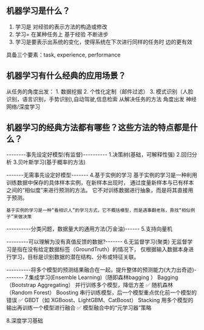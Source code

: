 
## 机器学习是什么？
  1. 学习是 对经验的表示方法的构造或修改
  2. 学习= 在某种任务上 基于经验  不断进步
  3. 学习是要表示出系统的变化，使得系统在下次进行同样的任务时 边的更有效

  具备三个要素：task, experience, performance


## 机器学习有什么经典的应用场景？
  从任务的角度出发：
    1. 数据挖掘
    2. 个性化定制（邮件过滤）
    3. 模式识别（人脸识别，语言识别，手势识别),自动驾驶,信息检索
  从解决任务的方法 角度出发
    神经网络/深度学习
  


## 机器学习的经典方法都有哪些？这些方法的特点都是什么？

--------事先设定好模型(有监督)----------
  1.决策树(基础，可解释性强)
  2.回归分析
  3.贝叶斯学习(基于概率的方法)

-------无需事先设定好模型-------
  4.基于实例的学习
    基于实例的学习是一种利用训练数据中保存的具体样本实例，在新样本出现时，
    通过度量新样本与已有样本之间的“相似度”来进行预测的方法。
    它不对训练数据进行抽象，而是将其直接用于预测。

    基于实例的学习是一种“看相识人”的学习方式，它不概括模型，而是遇事翻老账，靠找“相似例子”来做决策

----------分类问题，数据量大的通用方法(万金油)------
  5.支持向量机

---------可以理解为没有真值反馈的数据?-------
  6.无监督学习(聚类)
      无监督学习是指在没有给定数据标签（GroundTruth）的情况下，
      仅根据输入数据本身进行学习，目标是识别数据的潜在结构、分布或特征关联。

----------将多个模型的预测结果融合在一起，提升整体的预测能力(大力出奇迹)--------
  7.集成学习(Ensemble Learning)（随即森林bagging ）
      Bagging（Bootstrap Aggregating）	并行训练多个模型，降低方差	✅ 随机森林（Random Forest）
      Boosting	串行训练模型，后一个模型重点优化前一个模型的错误	✅ GBDT（如 XGBoost、LightGBM、CatBoost）
      Stacking	用多个模型的输出再训练一个模型进行融合	✅ 模型融合中的“元学习器”策略

  8.深度学习基础
